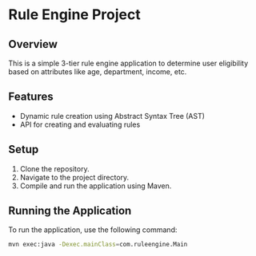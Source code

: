 # Rule Engine Project

## Overview
This is a simple 3-tier rule engine application to determine user eligibility based on attributes like age, department, income, etc.

## Features
- Dynamic rule creation using Abstract Syntax Tree (AST)
- API for creating and evaluating rules

## Setup
1. Clone the repository.
2. Navigate to the project directory.
3. Compile and run the application using Maven.

## Running the Application
To run the application, use the following command:
```bash
mvn exec:java -Dexec.mainClass=com.ruleengine.Main

